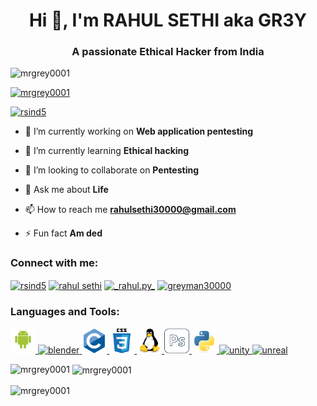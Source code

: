 <h1 align="center">Hi 👋, I'm RAHUL SETHI aka GR3Y </h1>
<h3 align="center">A passionate Ethical Hacker from India</h3>

<p align="left"> <img src="https://komarev.com/ghpvc/?username=mrgrey0001&label=Profile%20views&color=0e75b6&style=flat" alt="mrgrey0001" /> </p>

<p align="left"> <a href="https://github.com/ryo-ma/github-profile-trophy"><img src="https://github-profile-trophy.vercel.app/?username=mrgrey0001" alt="mrgrey0001" /></a> </p>

<p align="left"> <a href="https://twitter.com/rsind5" target="blank"><img src="https://img.shields.io/twitter/follow/rsind5?logo=twitter&style=for-the-badge" alt="rsind5" /></a> </p>

- 🔭 I’m currently working on **Web application pentesting**

- 🌱 I’m currently learning **Ethical hacking**

- 👯 I’m looking to collaborate on **Pentesting**

- 💬 Ask me about **Life**

- 📫 How to reach me **rahulsethi30000@gmail.com**

- ⚡ Fun fact **Am ded**

<h3 align="left">Connect with me:</h3>
<p align="left">
<a href="https://twitter.com/rsind5" target="blank"><img align="center" src="https://raw.githubusercontent.com/rahuldkjain/github-profile-readme-generator/master/src/images/icons/Social/twitter.svg" alt="rsind5" height="30" width="40" /></a>
<a href="https://linkedin.com/in/rahul sethi" target="blank"><img align="center" src="https://raw.githubusercontent.com/rahuldkjain/github-profile-readme-generator/master/src/images/icons/Social/linked-in-alt.svg" alt="rahul sethi" height="30" width="40" /></a>
<a href="https://instagram.com/_rahul.py_" target="blank"><img align="center" src="https://raw.githubusercontent.com/rahuldkjain/github-profile-readme-generator/master/src/images/icons/Social/instagram.svg" alt="_rahul.py_" height="30" width="40" /></a>
<a href="https://medium.com/greyman30000" target="blank"><img align="center" src="https://raw.githubusercontent.com/rahuldkjain/github-profile-readme-generator/master/src/images/icons/Social/medium.svg" alt="greyman30000" height="30" width="40" /></a>
</p>

<h3 align="left">Languages and Tools:</h3>
<p align="left"> <a href="https://developer.android.com" target="_blank" rel="noreferrer"> <img src="https://raw.githubusercontent.com/devicons/devicon/master/icons/android/android-original-wordmark.svg" alt="android" width="40" height="40"/> </a> <a href="https://www.blender.org/" target="_blank" rel="noreferrer"> <img src="https://download.blender.org/branding/community/blender_community_badge_white.svg" alt="blender" width="40" height="40"/> </a> <a href="https://www.cprogramming.com/" target="_blank" rel="noreferrer"> <img src="https://raw.githubusercontent.com/devicons/devicon/master/icons/c/c-original.svg" alt="c" width="40" height="40"/> </a> <a href="https://www.w3schools.com/css/" target="_blank" rel="noreferrer"> <img src="https://raw.githubusercontent.com/devicons/devicon/master/icons/css3/css3-original-wordmark.svg" alt="css3" width="40" height="40"/> </a> <a href="https://www.linux.org/" target="_blank" rel="noreferrer"> <img src="https://raw.githubusercontent.com/devicons/devicon/master/icons/linux/linux-original.svg" alt="linux" width="40" height="40"/> </a> <a href="https://www.photoshop.com/en" target="_blank" rel="noreferrer"> <img src="https://raw.githubusercontent.com/devicons/devicon/master/icons/photoshop/photoshop-line.svg" alt="photoshop" width="40" height="40"/> </a> <a href="https://www.python.org" target="_blank" rel="noreferrer"> <img src="https://raw.githubusercontent.com/devicons/devicon/master/icons/python/python-original.svg" alt="python" width="40" height="40"/> </a> <a href="https://unity.com/" target="_blank" rel="noreferrer"> <img src="https://www.vectorlogo.zone/logos/unity3d/unity3d-icon.svg" alt="unity" width="40" height="40"/> </a> <a href="https://unrealengine.com/" target="_blank" rel="noreferrer"> <img src="https://raw.githubusercontent.com/kenangundogan/fontisto/036b7eca71aab1bef8e6a0518f7329f13ed62f6b/icons/svg/brand/unreal-engine.svg" alt="unreal" width="40" height="40"/> </a> </p>

<p><img align="left" src="https://github-readme-stats.vercel.app/api/top-langs?username=mrgrey0001&show_icons=true&locale=en&layout=compact" alt="mrgrey0001" /></p>

<p>&nbsp;<img align="center" src="https://github-readme-stats.vercel.app/api?username=mrgrey0001&show_icons=true&locale=en" alt="mrgrey0001" /></p>

<p><img align="center" src="https://github-readme-streak-stats.herokuapp.com/?user=mrgrey0001&" alt="mrgrey0001" /></p>

